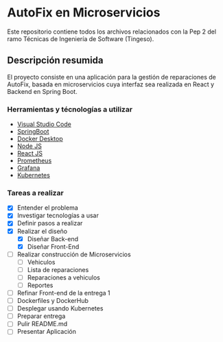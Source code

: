 # AutoFix en Microservicios
Este repositorio contiene todos los archivos relacionados con la Pep 2 del ramo Técnicas de Ingeniería de Software (Tingeso).

## Descripción resumida
El proyecto consiste en una aplicación para la gestión de reparaciones de AutoFix, basada en microservicios cuya interfaz sea realizada en React y Backend en Spring Boot.<br>

### Herramientas y técnologías a utilizar
* [Visual Studio Code](https://code.visualstudio.com/)
* [SpringBoot](https://start.spring.io/)
* [Docker Desktop](https://www.docker.com/products/docker-desktop/)
* [Node JS](https://nodejs.org/en)
* [React JS](https://react.dev/)
* [Prometheus](https://prometheus.io/)
* [Grafana](https://grafana.com/)
* [Kubernetes](https://kubernetes.io/es/)

### Tareas a realizar
- [x] Entender el problema
- [x] Investigar tecnologías a usar
- [x] Definir pasos a realizar
- [x] Realizar el diseño 
  - [x] Diseñar Back-end
  - [x] Diseñar Front-End
- [ ] Realizar construcción de Microservicios
  - [ ] Vehiculos
  - [ ] Lista de reparaciones
  - [ ] Reparaciones a vehiculos
  - [ ] Reportes
- [ ] Refinar Front-end de la entrega 1
- [ ] Dockerfiles y DockerHub
- [ ] Desplegar usando Kubernetes
- [ ] Preparar entrega
- [ ] Pulir README.md
- [ ] Presentar Aplicación